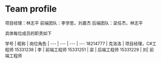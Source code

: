 # Team profile

项目经理：林志平
前端团队：李学思，刘嘉杰
后端团队：梁任杰，林志平

具体每位成员的职责如下

学号 | 昵称 | 岗位角色 |
--- | --- | --- | ---
18214777 | 克洛洛 | 项目经理，C#工程师
15331238 | 李 | 前端工程师
15331251 | 梁 | 后端工程师
15331229 | 刘| 前端工程师
